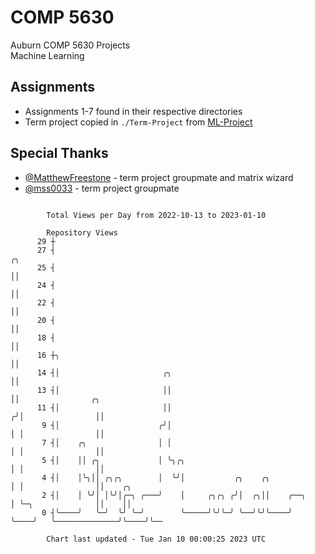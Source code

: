 # COMP 5630
Auburn COMP 5630 Projects  
Machine Learning

## Assignments
- Assignments 1-7 found in their respective directories
- Term project copied in `./Term-Project` from [ML-Project](https://github.com/wumphlett/ML-Project)

## Special Thanks
- [@MatthewFreestone](https://github.com/MatthewFreestone) - term project groupmate and matrix wizard
- [@mss0033](https://github.com/mss0033) - term project groupmate

```

        Total Views per Day from 2022-10-13 to 2023-01-10

        Repository Views
      29 ┼
      27 ┤                                                             ╭╮
      25 ┤                                                             ││
      24 ┤                                                             ││
      22 ┤                                                             ││
      20 ┤                                                             ││
      18 ┤                                                             ││
      16 ┼╮                                                            ││
      14 ┤│                       ╭╮                                   ││
      13 ┤│                       ││                                   ││                ╭╮
      11 ┤│                       ││                                  ╭╯│                ││
       9 ┤│                      ╭╯│                                  │ │                ││
       7 ┤│    ╭╮                │ │                                  │ │                ││
       5 ┤│    ││ ╭╮             │ ╰╮╭╮                               │ │                ││
       4 ┤│    │╰╮││ ╭╮╭╮        │  ╰╯│           ╭╮    ╭╮            │ │                ││    ╭╮
       2 ┤│    │ ╰╯│ │╰╯│╭─╮ ╭───╯    │     ╭╮╭╮ ╭╯│  ╭╮││    ╭──╮    │ ╰─╮              ││    ││
       0 ┤╰────╯   ╰─╯  ╰╯ ╰─╯        ╰─────╯╰╯╰─╯ ╰──╯╰╯╰────╯  ╰────╯   ╰──────────────╯╰────╯╰──

        Chart last updated - Tue Jan 10 00:00:25 2023 UTC
        
```
